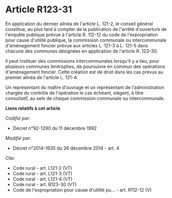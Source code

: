 # Article R123-31

En application du dernier alinéa de l'article L. 121-2, le conseil général constitue, au plus tard à compter de la
publication de l'arrêté d'ouverture de l'enquête publique prévue à l'article R. 112-12 du code de l'expropriation pour cause
d'utilité publique, la commission communale ou intercommunale d'aménagement foncier prévue aux articles L. 121-3 à L. 121-5
dans chacune des communes désignées en application de l'article R. 123-30. 

Il peut instituer des commissions intercommunales lorsqu'il y a lieu, pour plusieurs communes limitrophes, de poursuivre en
commun des opérations d'aménagement foncier. Cette création est de droit dans les cas prévus au premier alinéa de l'article
L. 121-4.

Un représentant du maître d'ouvrage et un représentant de l'administration chargée du contrôle de l'opération le cas échéant,
siègent, à titre consultatif, au sein de chaque commission communale ou intercommunale.

**Liens relatifs à cet article**

_Codifié par_:

  - Décret n°92-1290 du 11 décembre 1992

_Modifié par_:

  - Décret n°2014-1635 du 26 décembre 2014 - art. 4

_Cite_:

  - Code rural - art. L121-2 (VT)
  - Code rural - art. L121-3 (VT)
  - Code rural - art. L121-4 (VT)
  - Code rural - art. R123-30 (VT)
  - Code de l'expropriation pour cause d'utilité pu... - art. R112-12 (V)
